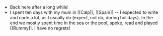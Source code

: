 - Back here after a long while!
- I spent ten days with my mum in [[Calp]], [[Spain]] -- I expected to write and code a lot, as I usually do (expect, not do, during holidays). In the end we mostly spent time in the sea or the pool, spoke, read and played [[Rummy]]. I have no regrets!